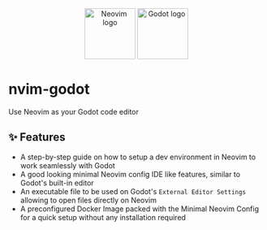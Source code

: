 <div align="center">
  <img src="https://avatars.githubusercontent.com/u/6471485?s=200&v=4" alt="Neovim logo" width="100" class="clipped">
  <img src="https://godotengine.org/assets/press/icon_color_outline.svg" alt="Godot logo" width="100" class="clipped">
</div>

# nvim-godot
Use Neovim as your Godot code editor

## ✨ Features
- A step-by-step guide on how to setup a dev environment in Neovim to work seamlessly with Godot
- A good looking minimal Neovim config IDE like features, similar to Godot's built-in editor
- An executable file to be used on Godot's `External Editor Settings` allowing to open files directly on Neovim
- A preconfigured Docker Image packed with the Minimal Neovim Config for a quick setup without any installation required
